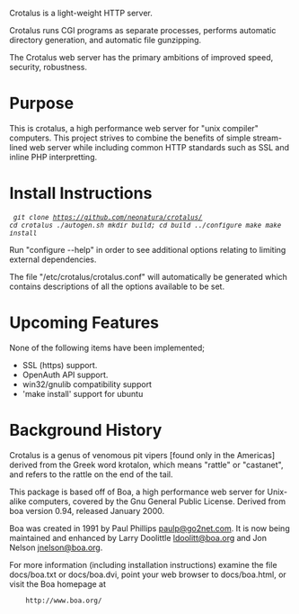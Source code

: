 Crotalus is a light-weight HTTP server.  

Crotalus runs CGI programs as separate processes, performs automatic directory generation, and automatic file gunzipping.

The Crotalus web server has the primary ambitions of improved speed, security,
robustness.

Purpose
=======

This is crotalus, a high performance web server for "unix compiler" computers. This project strives to combine the benefits of simple stream-lined web server while including common HTTP standards such as SSL and inline PHP interpretting.

Install Instructions
====================

<i><small><pre>
  git clone https://github.com/neonatura/crotalus/
  cd crotalus
	./autogen.sh
  mkdir build; cd build
  ../configure
  make
  make install
</pre></small></i>

Run "configure --help" in order to see additional options relating to limiting external dependencies.

The file "/etc/crotalus/crotalus.conf" will automatically be generated which contains descriptions of all the options available to be set.


Upcoming Features
=================

None of the following items have been implemented;

* SSL (https) support.
* OpenAuth API support.
* win32/gnulib compatibility support
* 'make install' support for ubuntu



Background History
==================

Crotalus is a genus of venomous pit vipers [found only in the Americas] derived from the Greek word krotalon, which means "rattle" or "castanet", and refers to the rattle on the end of the tail.

This package is based off of Boa, a high performance web server for 
Unix-alike computers, covered by the Gnu General Public License. 
Derived from boa version 0.94, released January 2000.  

Boa was created in 1991 by Paul Phillips <paulp@go2net.com>.  It is now being
maintained and enhanced by Larry Doolittle <ldoolitt@boa.org>
and Jon Nelson <jnelson@boa.org>.

For more information (including installation instructions) examine
the file docs/boa.txt or docs/boa.dvi, point your web browser to docs/boa.html,
or visit the Boa homepage at

        http://www.boa.org/


